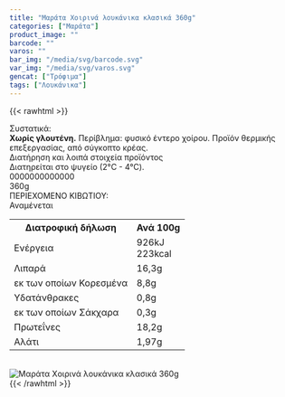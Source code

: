 ```yaml
---
title: "Μαράτα Xοιρινά λουκάνικα κλασικά 360g"
categories: ["Μαράτα"]
product_image: ""
barcode: ""
varos: ""
bar_img: "/media/svg/barcode.svg"
var_img: "/media/svg/varos.svg"
gencat: ["Τρόφιμα"]
tags: ["Λουκάνικα"]
---
```

{{< rawhtml >}}

<div class="sload372"><div class="product"><div id="sistatika">Συστατικά:</div><div class="alltext"><b>Χωρίς γλουτένη.</b> Περίβλημα: φυσικό έντερο χοίρου. Προϊόν θερμικής επεξεργασίας, από σύγκοπτο κρέας.</div><div id="loipa">Διατήρηση και λοιπά στοιχεία προϊόντος</div><div class="alltext">Διατηρείται στο ψυγείο (2°C - 4°C).</div><div id="barcode"><div id="barimage1"></div><span id="bartext">0000000000000</span></div><div id="varos"><div id="varosimage1"></div><span id="varostext">360g</span></div><div id="kivotio">ΠΕΡΙΕΧΟΜΕΝΟ ΚΙΒΩΤΙΟΥ:<br>Αναμένεται</div><div class="tabout"><table id="diatable"><tbody><tr><th>Διατροφική δήλωση</th><th>Ανά 100g</th></tr><tr><td class="texr2">Ενέργεια</td><td class="texr">926kJ<br>223kcal</td></tr><tr><td class="texr2">Λιπαρά</td><td class="texr">16,3g</td></tr><tr><td class="gray">εκ των οποίων Κορεσµένα</td><td class="gray2">8,8g</td></tr><tr><td class="texr2">Yδατάνθρακες</td><td class="texr">0,8g</td></tr><tr><td class="gray">εκ των οποίων Σάκχαρα</td><td class="gray2">0,3g</td></tr><tr><td class="texr2">Πρωτεΐνες</td><td class="texr">18,2g</td></tr><tr><td class="texr2">Αλάτι</td><td class="texr">1,97g</td></tr></tbody></table></div><br><div class="pimg"><img alt="Μαράτα Xοιρινά λουκάνικα κλασικά 360g" title="Μαράτα Xοιρινά λουκάνικα κλασικά 360g" src="/media/images/marata-xoirina-loukanika-klasika-360g.jpg"></div></div></div>
{{< /rawhtml >}}


